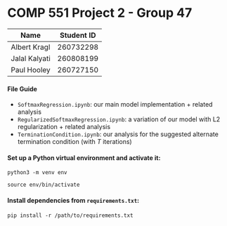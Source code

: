 # COMP 551 Project 2 - Group 47

| Name          | Student ID |
| ------------- | ---------- |
| Albert Kragl  | 260732298  |
| Jalal Kalyati | 260808199  |
| Paul Hooley   | 260727150  |

#### File Guide

* `SoftmaxRegression.ipynb`: our main model implementation + related analysis
* `RegularizedSoftmaxRegression.ipynb`: a variation of our model with L2 regularization + related analysis
* `TerminationCondition.ipynb`: our analysis for the suggested alternate termination condition (with _T_ iterations)


#### Set up a Python virtual environment and activate it:

```
python3 -m venv env

source env/bin/activate
```

#### Install dependencies from `requirements.txt`:

```
pip install -r /path/to/requirements.txt
```
